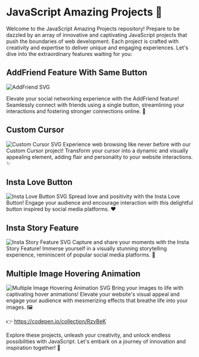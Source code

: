# JavaScript Amazing Projects 🌟

Welcome to the JavaScript Amazing Projects repository! Prepare to be dazzled by an array of innovative and captivating JavaScript projects that push the boundaries of web development. Each project is crafted with creativity and expertise to deliver unique and engaging experiences. Let's dive into the extraordinary features waiting for you:

## AddFriend Feature With Same Button
![AddFriend SVG](addfriend.svg)

Elevate your social networking experience with the AddFriend feature! Seamlessly connect with friends using a single button, streamlining your interactions and fostering stronger connections online. 💬

## Custom Cursor
![Custom Cursor SVG](customcursor.svg)
Experience web browsing like never before with our Custom Cursor project! Transform your cursor into a dynamic and visually appealing element, adding flair and personality to your website interactions. ✨

## Insta Love Button
![Insta Love Button SVG](instalovebtn.svg)
Spread love and positivity with the Insta Love Button! Engage your audience and encourage interaction with this delightful button inspired by social media platforms. ❤️

## Insta Story Feature
![Insta Story Feature SVG](instastoryfeature.svg)
Capture and share your moments with the Insta Story Feature! Immerse yourself in a visually stunning storytelling experience, reminiscent of popular social media platforms. 📸

## Multiple Image Hovering Animation
![Multiple Image Hovering Animation SVG](multipleimagehovering.svg)
Bring your images to life with captivating hover animations! Elevate your website's visual appeal and engage your audience with mesmerizing effects that breathe life into your images. 🖼️

👉 https://codepen.io/collection/RzvBeK

Explore these projects, unleash your creativity, and unlock endless possibilities with JavaScript. Let's embark on a journey of innovation and inspiration together! 🚀   
